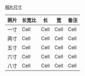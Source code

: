 



[相片尺寸](https://zh.wikipedia.org/wiki/%E7%9B%B8%E7%89%87%E5%B0%BA%E5%AF%B8)


| 照片 | 长宽比 | 长 | 宽 | 备注 |
|--------|--------|--------|--------|--------|
| 一寸 | Cell | Cell | Cell | Cell |
| 两寸 | Cell | Cell | Cell | Cell |
| 五寸 | Cell | Cell | Cell | Cell |
| 六寸 | Cell | Cell | Cell | Cell |
| 八寸 | Cell | Cell | Cell | Cell | 